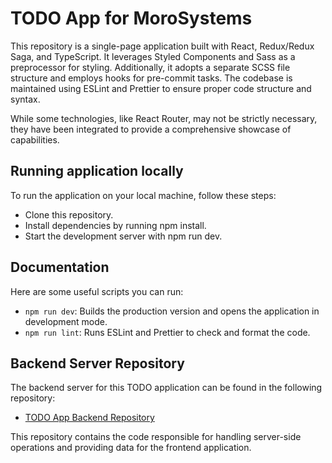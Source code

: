 # TODO App for MoroSystems

This repository is a single-page application built with React, Redux/Redux Saga, and TypeScript. It leverages Styled
Components and Sass as a preprocessor for styling. Additionally, it adopts a separate SCSS file structure and employs
hooks for pre-commit tasks. The codebase is maintained using ESLint and Prettier to ensure proper code structure and
syntax.

While some technologies, like React Router, may not be strictly necessary, they have been integrated to provide a
comprehensive showcase of capabilities.

## Running application locally

To run the application on your local machine, follow these steps:

- Clone this repository.
- Install dependencies by running npm install.
- Start the development server with npm run dev.

## Documentation

Here are some useful scripts you can run:

- `npm run dev`: Builds the production version and opens the application in development mode.
- `npm run lint`: Runs ESLint and Prettier to check and format the code.

## Backend Server Repository

The backend server for this TODO application can be found in the following repository:

- [TODO App Backend Repository](https://github.com/morosystems/todo-be)

This repository contains the code responsible for handling server-side operations and providing data for the frontend application.
